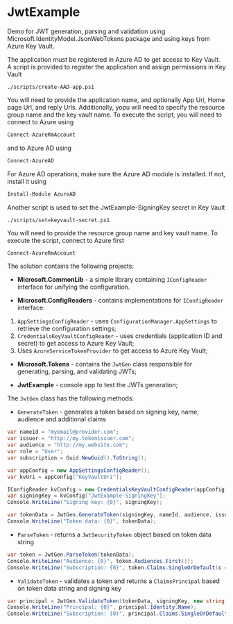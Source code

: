 # JwtExample
Demo for JWT generation, parsing and validation using Microsoft.IdentityModel.JsonWebTokens package and using keys from Azure Key Vault.

The application must be registered in Azure AD to get access to Key Vault.
A script is provided to register the application and assign permissions in Key Vault

```
./scripts/create-AAD-app.ps1
```
You will need to provide the application name, and optionally App Uri, Home page Url, and reply Urls.
Additionally, yopu will need to specify the resource group name and the key vault name.
To execute the script, you will need to connect to Azure using

``` PowerShell
Connect-AzureRmAccount
```

and to Azure AD using

``` PowerShell
Connect-AzureAD
```

For Azure AD operations, make sure the Azure AD module is installed. If not, install it using

``` PowerShell
Install-Module AzureAD
```

Another script is used to set the JwtExample-SigningKey secret in Key Vault

```
./scripts/set=keyvault-secret.ps1
```
You will need to provide the resource group name and key vault name.
To execute the script, connect to Azure first

``` PowerShell
Connect-AzureRmAccount
```

The solution contains the following projects:

 - **Microsoft.CommonLib** - a simple library containing <code>IConfigReader</code> interface for unifying the configuration.

 -  **Microsoft.ConfigReaders** - contains implementations for <code>IConfigReader</code> interface:
   1. <code>AppSettingsConfigReader</code> - uses <code>ConfigurationManager.AppSettings</code> to retrieve the configuration settings;
   2. <code>CredentialsKeyVaultConfigReader</code> - uses credentials (application ID and secret) to get access to Azure Key Vault;
   3. Uses <code>AzureServiceTokenProvider</code> to get access to Azure Key Vault;
 
 - **Microsoft.Tokens** - contains the <code>JwtGen</code> class responsible for generating, parsing, and validating JWTs;

 - **JwtExample** - console app to test the JWTs generation;

The <code>JwtGen</code> class has the following methods:

 - <code>GenerateToken</code> - generates a token based on signing key, name, audience and additional claims
``` C#
var nameId = "myemail@provider.com";
var issuer = "http://my.tokenissuer.com";
var audience = "http://my.website.com";
var role = "User";
var subscription = Guid.NewGuid().ToString();

var appConfig = new AppSettingsConfigReader();
var kvUri = appConfig["KeyVaultUri"];

IConfigReader kvConfig = new CredentialsKeyVaultConfigReader(appConfig);
var signingKey = kvConfig["JwtExample-SigningKey"];
Console.WriteLine("Signing key: {0}", signingKey);

var tokenData = JwtGen.GenerateToken(signingKey, nameId, audience, issuer, role, new Dictionary<string, string> { { nameof(subscription), subscription } });
Console.WriteLine("Token data: {0}", tokenData);
```

 - <code>ParseToken</code> - returns a <code>JwtSecurityToken</code> object based on token data string
``` C#
var token = JwtGen.ParseToken(tokenData);
Console.WriteLine("Audience: {0}", token.Audiences.First());
Console.WriteLine("Subscription: {0}", token.Claims.SingleOrDefault(c => c.Type == nameof(subscription)).Value);
```

 - <code>ValidateToken</code> - validates a token and returns a <code>ClaimsPrincipal</code> based on token data string and signing key
``` C#
var principal = JwtGen.ValidateToken(tokenData, signingKey, new string[] { audience }, new string[] { issuer });
Console.WriteLine("Principal: {0}", principal.Identity.Name);
Console.WriteLine("Subscription: {0}", principal.Claims.SingleOrDefault(c => c.Type == nameof(subscription)).Value);
```

